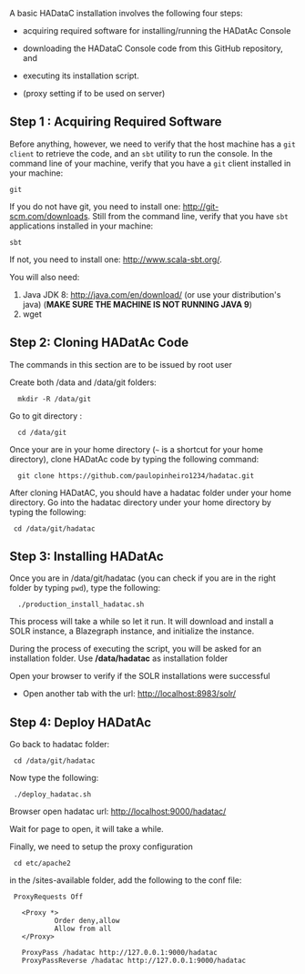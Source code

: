A basic HADataC installation involves the following four steps:

* acquiring required software for installing/running the HADatAc Console

* downloading the HADataC Console code from this GitHub repository, and 

* executing its installation script. 

* (proxy setting if to be used on server)


## Step 1 : Acquiring Required Software

Before anything, however, we need to verify that the host machine has a `git client` to retrieve the code, and an `sbt` utility to run the console. In the command line of your machine, verify that you have a `git` client installed in your machine:

    git
 
If you do not have git, you need to install one: http://git-scm.com/downloads. Still from the command line, verify that you have `sbt` applications installed in your machine:

    sbt

If not, you need to install one: http://www.scala-sbt.org/.

You will also need:

1. Java JDK 8: http://java.com/en/download/ (or use your distribution's java) (<b>MAKE SURE THE MACHINE IS NOT RUNNING JAVA 9</b>)
2. wget

## Step 2: Cloning HADatAc Code

The commands in this section are to be issued by root user

Create both /data and /data/git folders:

      mkdir -R /data/git

Go to git directory :

      cd /data/git

Once your are in your home directory (`~` is a shortcut for your home directory), clone HADatAc code by typing the following command:

      git clone https://github.com/paulopinheiro1234/hadatac.git

After cloning HADatAC, you should have a hadatac folder under your home directory. Go into the hadatac directory under your home directory by typing the following:

     cd /data/git/hadatac

## Step 3: Installing HADatAc

Once you are in /data/git/hadatac (you can check if you are in the right folder by typing `pwd`), type the following:

      ./production_install_hadatac.sh

This process will take a while so let it run. It will download and install a SOLR instance, a Blazegraph instance, and initialize the instance.

During the process of executing the script, you will be asked for an installation folder. Use <b>/data/hadatac</b> as installation folder

Open your browser to verify if the SOLR installations were successful
* Open another tab with the url: [http://localhost:8983/solr/](http://localhost:8983/solr/) 

## Step 4: Deploy HADatAc

Go back to hadatac folder:

     cd /data/git/hadatac

Now type the following: 

     ./deploy_hadatac.sh

Browser open hadatac
url: [http://localhost:9000/hadatac/](http://localhost:9000/hadatac/)

Wait for page to open, it will take a while.

Finally, we need to setup the proxy configuration

     cd etc/apache2

in the /sites-available folder, add the following to the conf file:

     ProxyRequests Off

       <Proxy *>
               Order deny,allow
               Allow from all
       </Proxy>

       ProxyPass /hadatac http://127.0.0.1:9000/hadatac
       ProxyPassReverse /hadatac http://127.0.0.1:9000/hadatac